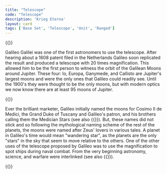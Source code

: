 ```yaml
---
title: "Telescope"
code: "Telescope"
description: 'Krieg Eterna'
layout: card
tags: ['Base Set', 'Telescope', 'Unit', 'Ranged']
---
```

{{<card-detail-page title="Telescope" artwork="Still life with telescopes and an astrolabe, an hour glass, a book and a quill by Philippe Rousseau (1887)">}}
<p>
Galileo Galilei was one of the first astronomers to use the telescope. After hearing about a 1608 patent filed in the Netherlands Galileo soon replicated the result and produced a telescope with 20 times magnification. This allowed him to be the first person to witness the orbit of the Galilean Moons around Jupiter. These four: Io, Europa, Ganymede, and Callisto are Jupiter's largest moons and were the only ones that Galileo could readily see. Until the 1900's they were thought to be the only moons, but with modern optics we now know there are at least 95 moons of Jupiter.
</p>
{{<card-detail-image file="galileo.png">}}
<p>
Ever the brilliant marketer, Galileo initially named the moons for Cosimo II de Medici, the Grand Duke of Tuscany and Galileo's patron, and his brothers calling them the Medician Stars (see also {{<cardlink name="Pike" code="pike">}}). But, these names did not stick and so following the mythological naming scheme of the rest of the planets, the moons were named after Zeus' lovers in various tales. A planet in Galileo's time would mean "wandering star", as the planets are the only "stars" in the sky that seem to move relative to the others. One of the other uses of the telescope proposed by Galileo was to use the magnification to spot ships during naval combat. From the very beginning astronomy, science, and warfare were interlinked (see also {{<cardlink name="Omen">}}).
</p>
{{</card-detail-page>}}
